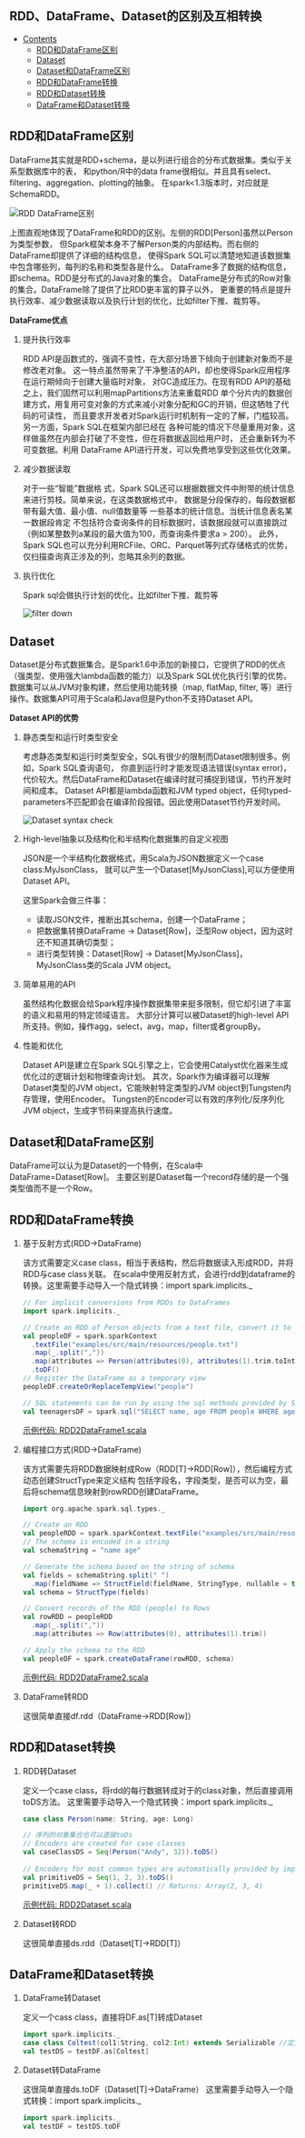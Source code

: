 RDD、DataFrame、Dataset的区别及互相转换
------
* [Contents](#Contents)
	* [RDD和DataFrame区别](#RDD和DataFrame区别)
	* [Dataset](#Dataset)
	* [Dataset和DataFrame区别](#Dataset和DataFrame区别)
	* [RDD和DataFrame转换](#RDD和DataFrame转换)
	* [RDD和Dataset转换](#RDD和Dataset转换)
	* [DataFrame和Dataset转换](#DataFrame和Dataset转换)
## RDD和DataFrame区别
DataFrame其实就是RDD+schema，是以列进行组合的分布式数据集。类似于关系型数据库中的表，
和python/R中的data frame很相似。并且具有select、filtering、aggregation、plotting的抽象。
在spark<1.3版本时，对应就是SchemaRDD。

![RDD DataFrame区别](images/rdd-dataframe.png)

上图直观地体现了DataFrame和RDD的区别。左侧的RDD[Person]虽然以Person为类型参数，
但Spark框架本身不了解Person类的内部结构。而右侧的DataFrame却提供了详细的结构信息，
使得Spark SQL可以清楚地知道该数据集中包含哪些列，每列的名称和类型各是什么。
DataFrame多了数据的结构信息，即schema。RDD是分布式的Java对象的集合。
DataFrame是分布式的Row对象的集合。DataFrame除了提供了比RDD更丰富的算子以外，
更重要的特点是提升执行效率、减少数据读取以及执行计划的优化，比如filter下推、裁剪等。

**DataFrame优点**
1. 提升执行效率

    RDD API是函数式的，强调不变性，在大部分场景下倾向于创建新对象而不是修改老对象。
    这一特点虽然带来了干净整洁的API，却也使得Spark应用程序在运行期倾向于创建大量临时对象，
    对GC造成压力。在现有RDD API的基础之上，我们固然可以利用mapPartitions方法来重载RDD
    单个分片内的数据创建方式，用复用可变对象的方式来减小对象分配和GC的开销，但这牺牲了代码的可读性，
    而且要求开发者对Spark运行时机制有一定的了解，门槛较高。另一方面，Spark SQL在框架内部已经在
    各种可能的情况下尽量重用对象，这样做虽然在内部会打破了不变性，但在将数据返回给用户时，
    还会重新转为不可变数据。利用 DataFrame API进行开发，可以免费地享受到这些优化效果。
2. 减少数据读取
    
    对于一些“智能”数据格 式，Spark SQL还可以根据数据文件中附带的统计信息来进行剪枝。简单来说，在这类数据格式中，
    数据是分段保存的，每段数据都带有最大值、最小值、null值数量等 一些基本的统计信息。当统计信息表名某一数据段肯定
    不包括符合查询条件的目标数据时，该数据段就可以直接跳过（例如某整数列a某段的最大值为100，而查询条件要求a > 200）。
    此外，Spark SQL也可以充分利用RCFile、ORC、Parquet等列式存储格式的优势，仅扫描查询真正涉及的列，忽略其余列的数据。
3.  执行优化
    
    Spark sql会做执行计划的优化，比如filter下推、裁剪等
    
    ![filter down](images/filter-down.png)
## Dataset
Dataset是分布式数据集合。是Spark1.6中添加的新接口，它提供了RDD的优点（强类型、使用强大lambda函数的能力）以及Spark SQL优化执行引擎的优势。
数据集可以从JVM对象构建，然后使用功能转换（map, flatMap, filter, 等）进行操作。数据集API可用于Scala和Java但是Python不支持Dataset API。

**Dataset API的优势**

1. 静态类型和运行时类型安全

   考虑静态类型和运行时类型安全，SQL有很少的限制而Dataset限制很多。例如，Spark SQL查询语句，
   你直到运行时才能发现语法错误(syntax error)，代价较大。然后DataFrame和Dataset在编译时就可捕捉到错误，节约开发时间和成本。
   Dataset API都是lambda函数和JVM typed object，任何typed-parameters不匹配即会在编译阶段报错。因此使用Dataset节约开发时间。
   
   ![Dataset syntax check](images/dataset-syntax-check.png)
2. High-level抽象以及结构化和半结构化数据集的自定义视图

   JSON是一个半结构化数据格式，用Scala为JSON数据定义一个case class:MyJsonClass，
   就可以产生一个Dataset[MyJsonClass],可以方便使用Dataset API。
   
   这里Spark会做三件事：
   - 读取JSON文件，推断出其schema，创建一个DataFrame；
   - 把数据集转换DataFrame -> Dataset[Row]，泛型Row object，因为这时还不知道其确切类型；
   - 进行类型转换：Dataset[Row] -> Dataset[MyJsonClass]，MyJsonClass类的Scala JVM object。
3. 简单易用的API

   虽然结构化数据会给Spark程序操作数据集带来挺多限制，但它却引进了丰富的语义和易用的特定领域语言。
   大部分计算可以被Dataset的high-level API所支持。例如，操作agg，select，avg，map，filter或者groupBy。
4. 性能和优化
   
   Dataset API是建立在Spark SQL引擎之上，它会使用Catalyst优化器来生成优化过的逻辑计划和物理查询计划。
   其次，Spark作为编译器可以理解Dataset类型的JVM object，它能映射特定类型的JVM object到Tungsten内存管理，使用Encoder。
   Tungsten的Encoder可以有效的序列化/反序列化JVM object，生成字节码来提高执行速度。
## Dataset和DataFrame区别
DataFrame可以认为是Dataset的一个特例，在Scala中DataFrame=Dataset[Row]。
主要区别是Dataset每一个record存储的是一个强类型值而不是一个Row。
## RDD和DataFrame转换
1. 基于反射方式(RDD->DataFrame)

    该方式需要定义case class，相当于表结构，然后将数据读入形成RDD，并将RDD与case class关联。
    在scala中使用反射方式，会进行rdd到dataframe的转换。这里需要手动导入一个隐式转换：import spark.implicits._
    
    ```scala
    // For implicit conversions from RDDs to DataFrames
    import spark.implicits._
    
    // Create an RDD of Person objects from a text file, convert it to a Dataframe
    val peopleDF = spark.sparkContext
      .textFile("examples/src/main/resources/people.txt")
      .map(_.split(","))
      .map(attributes => Person(attributes(0), attributes(1).trim.toInt))
      .toDF()
    // Register the DataFrame as a temporary view
    peopleDF.createOrReplaceTempView("people")
    
    // SQL statements can be run by using the sql methods provided by Spark
    val teenagersDF = spark.sql("SELECT name, age FROM people WHERE age BETWEEN 13 AND 19")
    ```
    [示例代码: RDD2DataFrame1.scala](../src/main/scala/org/spark/notes/RDD2DataFrame1.scala)
2.  编程接口方式(RDD->DataFrame)
    
    该方式需要先将RDD数据映射成Row（RDD[T]->RDD[Row]），然后编程方式动态创建StructType来定义结构
    包括字段名，字段类型，是否可以为空，最后将schema信息映射到rowRDD创建DataFrame。
    
    ```scala
    import org.apache.spark.sql.types._
    
    // Create an RDD
    val peopleRDD = spark.sparkContext.textFile("examples/src/main/resources/people.txt")
    // The schema is encoded in a string
    val schemaString = "name age"
    
    // Generate the schema based on the string of schema
    val fields = schemaString.split(" ")
      .map(fieldName => StructField(fieldName, StringType, nullable = true))
    val schema = StructType(fields)
    
    // Convert records of the RDD (people) to Rows
    val rowRDD = peopleRDD
      .map(_.split(","))
      .map(attributes => Row(attributes(0), attributes(1).trim))
    
    // Apply the schema to the RDD
    val peopleDF = spark.createDataFrame(rowRDD, schema)
    ```
    [示例代码: RDD2DataFrame2.scala](../src/main/scala/org/spark/notes/RDD2DataFrame2.scala)
    
3. DataFrame转RDD
   
   这很简单直接df.rdd（DataFrame->RDD[Row]）
## RDD和Dataset转换
1. RDD转Dataset
   
   定义一个case class，将rdd的每行数据转成对于的class对象，然后直接调用toDS方法。
   这里需要手动导入一个隐式转换：import spark.implicits._
   
   ```scala
   case class Person(name: String, age: Long)
   
   // 序列的对象集合也可以直接toDs
   // Encoders are created for case classes
   val caseClassDS = Seq(Person("Andy", 32)).toDS()
  
   // Encoders for most common types are automatically provided by importing spark.implicits._
   val primitiveDS = Seq(1, 2, 3).toDS()
   primitiveDS.map(_ + 1).collect() // Returns: Array(2, 3, 4)
   ```
   [示例代码: RDD2Dataset.scala](../src/main/scala/org/spark/notes/RDD2Dataset.scala)
2. Dataset转RDD
   
   这很简单直接ds.rdd（Dataset[T]->RDD[T]）
## DataFrame和Dataset转换
1. DataFrame转Dataset

   定义一个cass class，直接将DF.as[T]转成Dataset
   ```scala
   import spark.implicits._
   case class Coltest(col1:String, col2:Int) extends Serializable //定义字段名和类型
   val testDS = testDF.as[Coltest]
   ```
2. Dataset转DataFrame

   这很简单直接ds.toDF（Dataset[T]->DataFrame）
   这里需要手动导入一个隐式转换：import spark.implicits._
   ```scala
   import spark.implicits._
   val testDF = testDS.toDF
   ```
   

    
    